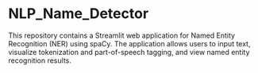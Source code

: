 # NLP_Name_Detector

This repository contains a Streamlit web application for Named Entity Recognition (NER) using spaCy. The application allows users to input text, visualize tokenization and part-of-speech tagging, and view named entity recognition results.


